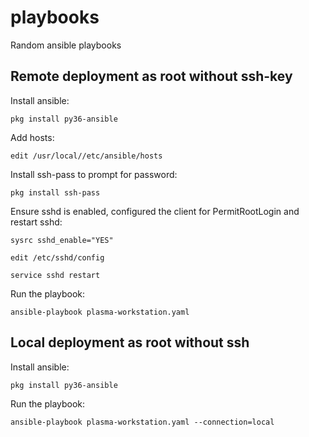 # playbooks
Random ansible playbooks

## Remote deployment as root without ssh-key

Install ansible:

```
pkg install py36-ansible
```

Add hosts:

```
edit /usr/local//etc/ansible/hosts
```

Install ssh-pass to prompt for password:

```
pkg install ssh-pass
```

Ensure sshd is enabled, configured the client for PermitRootLogin and restart sshd:

```
sysrc sshd_enable="YES"
```

```
edit /etc/sshd/config
```

```
service sshd restart
```

Run the playbook:
```
ansible-playbook plasma-workstation.yaml
```

## Local deployment as root without ssh

Install ansible:

```
pkg install py36-ansible
```

Run the playbook:
```
ansible-playbook plasma-workstation.yaml --connection=local
```

